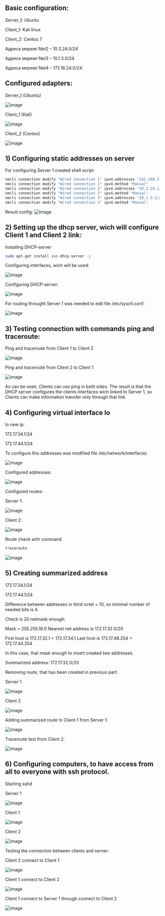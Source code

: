 
## Basic configuration:

Server_1: Ubuntu

Client_1: Kali linux

Client_2: Centos 7

Адреса мережі Net2 – 10.3.24.0/24

Адреса мережі Net3 – 10.1.3.0/24.

Адреса мережі Net4 – 172.16.24.0/24.

## Configured adapters:

Server_1 (Ubuntu)

![image](https://user-images.githubusercontent.com/113692759/214542075-597e5367-b42b-4abc-9e70-a83f9faeaf1b.png)

Client_1 (Kali)

![image](https://user-images.githubusercontent.com/113692759/214542566-8c07fe37-6d53-4ad4-8d07-8eddcd40096f.png)

Client_2 (Centos)

![image](https://user-images.githubusercontent.com/113692759/214542639-6b97eb2e-bacc-431f-b518-654f19027080.png)

## 1) Configuring static addresses on server

For configuring Server 1 created shell script
```Bash
nmcli connection modify "Wired connection 1" ipv4.addresses "192.168.31.200/24"
nmcli connection modify "Wired connection 1" ipv4.method "Manual"
nmcli connection modify "Wired connection 2" ipv4.addresses "10.3.24.1/24"
nmcli connection modify "Wired connection 2" ipv4.method "Manual"
nmcli connection modify "Wired connection 3" ipv4.addresses "10.1.3.1/24"
nmcli connection modify "Wired connection 3" ipv4.method "Manual"
```

Result config:
![image](https://user-images.githubusercontent.com/113692759/214548816-cb350dee-8d2b-46be-95ba-647fa51476d6.png)

## 2) Setting up the dhcp server, wich will configure Client 1 and Client 2 link:

Installing DHCP-server
```Bash
sudo apt-get install isc-dhcp-server -y
```

Configuring interfaces, wich will be used:

![image](https://user-images.githubusercontent.com/113692759/214551368-9881b52a-3540-4520-bcd1-84fcfaf27778.png)


Configuring DHCP-server:

![image](https://user-images.githubusercontent.com/113692759/214577780-884a26cc-0bb9-45c5-8a0e-208f14cb9caa.png)


For routing throught Server 1 was needed to edit file /etc/sysctl.conf:

![image](https://user-images.githubusercontent.com/113692759/214687268-848504c9-d58d-40cd-85f9-bf3cf4d092ee.png)

## 3) Testing connection with commands ping and traceroute:

Ping and traceroute from Client 1 to Client 2

![image](https://user-images.githubusercontent.com/113692759/214688704-4609326a-1271-4d95-b19a-cb08562b4d88.png)


Ping and traceroute from Client 2 to Client 1

![image](https://user-images.githubusercontent.com/113692759/214688095-f8c3dec4-11c7-46d8-92d7-f3dded0fc322.png)

As can be seen, Clients can use ping in both sides. The result is that the DHCP server configures the clients interfaces wich linked to Server 1, so Clients can make information transfer only through that link. 


## 4) Configuring virtual interface lo

lo new ip:

172.17.34.1/24

172.17.44.1/24

To configure this addresses was modified file /etc/network/interfaces:

![image](https://user-images.githubusercontent.com/113692759/214825665-5c314bb0-a73b-466e-bc79-bf90fb2c8a73.png)

Configured addresses:

![image](https://user-images.githubusercontent.com/113692759/214930807-2c561873-b339-45dd-bb63-33edaaba8ef3.png)

Configured routes:

Server 1:

![image](https://user-images.githubusercontent.com/113692759/214932149-a2e88511-5cfa-4d56-8567-26f55367a117.png)


Client 2:

![image](https://user-images.githubusercontent.com/113692759/214931800-d5619411-3349-4518-ab7a-542810f781e2.png)


Route check with command 
```bash 
traceroute
```

![image](https://user-images.githubusercontent.com/113692759/214932914-449861e4-3ba4-4125-8314-7d52296905cc.png)


## 5) Creating summarized address

172.17.34.1/24

172.17.44.1/24

Difference between addresses in third octet = 10, so minimal number of needed bits is 4.

Check is 20 netmask enough:

Mask = 255.255.16.0
Nearest net address is 172.17.32.0/20

First host is 172.17.32.1 < 172.17.34.1
Last host is 172.17.48.254 > 172.17.44.254

In this case, that mask enough to insert created two addresses. 

Summarized address: 172.17.32.0/20

Removing route, that has been created in previous part:

Server 1

![image](https://user-images.githubusercontent.com/113692759/214941767-c6184144-7163-41f2-8869-8dc57b65b7d9.png)

Client 2

![image](https://user-images.githubusercontent.com/113692759/214942109-bdefd1df-1669-442d-b45d-cead6bbcb393.png)


Adding summarized route to Client 1 from Server 1:

![image](https://user-images.githubusercontent.com/113692759/214942715-0dcb1d69-3332-436b-b895-60abd90d375c.png)

Traceroute test from Client 2:

![image](https://user-images.githubusercontent.com/113692759/214943122-d78b98e0-9c39-4fca-ad2f-6dc7792a14cf.png)



## 6) Configuring computers, to have access from all to everyone with ssh protocol.

Starting sshd

Server 1

![image](https://user-images.githubusercontent.com/113692759/214947944-fb44b817-4349-41a2-b03d-8cee719ee6c0.png)

Client 1

![image](https://user-images.githubusercontent.com/113692759/214948282-b34ef53e-4474-4e5c-bb4b-75513a73c5b3.png)

Client 2

![image](https://user-images.githubusercontent.com/113692759/214948387-a3300823-d32c-4c61-b69d-596f61719c23.png)

Testing the connection between clients and server:

Client 2 connect to Client 1

![image](https://user-images.githubusercontent.com/113692759/214948684-cf630807-96f3-41d9-a442-48063ead0d16.png)

Client 1 connect to Client 2

![image](https://user-images.githubusercontent.com/113692759/214948845-69ee309c-b226-4cfc-9d05-48994ed80b28.png)

Client 1 connect to Server 1 through connect to Client 2

![image](https://user-images.githubusercontent.com/113692759/214949272-9b8d89d3-845b-489c-b905-bc0553823ee8.png)





